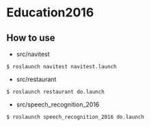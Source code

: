 # Education2016

## How to use

- src/navitest

`
$ roslaunch navitest navitest.launch
`

- src/restaurant

`
$ roslaunch restaurant do.launch
`

- src/speech\_recognition\_2016

`
$ roslaunch speech_recognition_2016 do.launch
`
